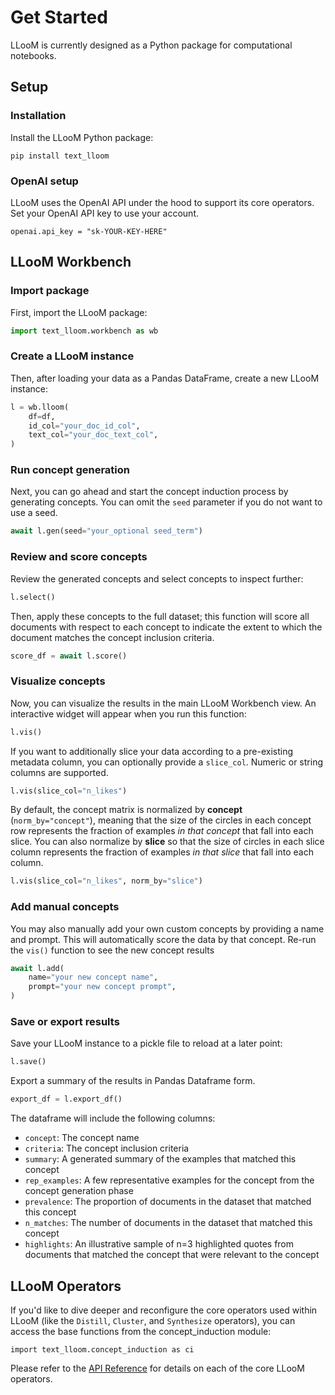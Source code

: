 # Get Started

LLooM is currently designed as a Python package for computational notebooks.

## Setup
### Installation
Install the LLooM Python package:
```
pip install text_lloom
```

### OpenAI setup
LLooM uses the OpenAI API under the hood to support its core operators. Set your OpenAI API key to use your account.
```
openai.api_key = "sk-YOUR-KEY-HERE"
```

## LLooM Workbench
### Import package
First, import the LLooM package:
```py
import text_lloom.workbench as wb
```

### Create a LLooM instance
Then, after loading your data as a Pandas DataFrame, create a new LLooM instance:
```py
l = wb.lloom(
    df=df,
    id_col="your_doc_id_col",
    text_col="your_doc_text_col",
)
```

### Run concept generation
Next, you can go ahead and start the concept induction process by generating concepts. You can omit the `seed` parameter if you do not want to use a seed.
```py
await l.gen(seed="your_optional seed_term")
```

### Review and score concepts
Review the generated concepts and select concepts to inspect further:
```py
l.select()
```

Then, apply these concepts to the full dataset; this function will score all documents with respect to each concept to indicate the extent to which the document matches the concept inclusion criteria.
```py
score_df = await l.score()
```

### Visualize concepts
Now, you can visualize the results in the main LLooM Workbench view. An interactive widget will appear when you run this function:
```py
l.vis()
```

If you want to additionally slice your data according to a pre-existing metadata column, you can optionally provide a `slice_col`. Numeric or string columns are supported.
```py
l.vis(slice_col="n_likes")
```

By default, the concept matrix is normalized by **concept** (`norm_by="concept"`), meaning that the size of the circles in each concept row represents the fraction of examples *in that concept* that fall into each slice. You can also normalize by **slice** so that the size of circles in each slice column represents the fraction of examples *in that slice* that fall into each column.
```py
l.vis(slice_col="n_likes", norm_by="slice")
```

### Add manual concepts
You may also manually add your own custom concepts by providing a name and prompt. This will automatically score the data by that concept. Re-run the `vis()` function to see the new concept results
```py
await l.add(
    name="your new concept name",
    prompt="your new concept prompt",
)
```

### Save or export results
Save your LLooM instance to a pickle file to reload at a later point:
```py
l.save()
```

Export a summary of the results in Pandas Dataframe form. 
```py
export_df = l.export_df()
```
The dataframe will include the following columns:
- `concept`: The concept name
- `criteria`: The concept inclusion criteria
- `summary`: A generated summary of the examples that matched this concept
- `rep_examples`: A few representative examples for the concept from the concept generation phase
- `prevalence`: The proportion of documents in the dataset that matched this concept
- `n_matches`: The number of documents in the dataset that matched this concept
- `highlights`: An illustrative sample of n=3 highlighted quotes from documents that matched the concept that were relevant to the concept

## LLooM Operators
If you'd like to dive deeper and reconfigure the core operators used within LLooM (like the `Distill`, `Cluster`, and `Synthesize` operators), you can access the base functions from the concept_induction module:

```
import text_lloom.concept_induction as ci
```

Please refer to the [API Reference](../api/core) for details on each of the core LLooM operators.
